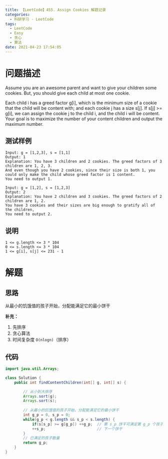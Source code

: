 ```yaml
---
title: 【LeetCode】455. Assign Cookies 解题记录
categories:
  - 科研学习 - LeetCode
tags:
  - LeetCode
  - Easy
  - 贪心
  - 算法
date: 2021-04-23 17:54:05
---
```



# 问题描述

Assume you are an awesome parent and want to give your children some cookies. But, you should give each child at most one cookie.

Each child i has a greed factor g[i], which is the minimum size of a cookie that the child will be content with; and each cookie j has a size s[j]. If s[j] >= g[i], we can assign the cookie j to the child i, and the child i will be content. Your goal is to maximize the number of your content children and output the maximum number.

## 测试样例

```
Input: g = [1,2,3], s = [1,1]
Output: 1
Explanation: You have 3 children and 2 cookies. The greed factors of 3 children are 1, 2, 3. 
And even though you have 2 cookies, since their size is both 1, you could only make the child whose greed factor is 1 content.
You need to output 1.
```

```
Input: g = [1,2], s = [1,2,3]
Output: 2
Explanation: You have 2 children and 3 cookies. The greed factors of 2 children are 1, 2. 
You have 3 cookies and their sizes are big enough to gratify all of the children, 
You need to output 2.
```

## 说明

```
1 <= g.length <= 3 * 104
0 <= s.length <= 3 * 104
1 <= g[i], s[j] <= 231 - 1
```

# 解题

## 思路

从最小的饥饿值的孩子开始，分配能满足它的最小饼干

**补充：**

1. 先排序
2. 贪心算法
3. 时间复杂度 `O(nlogn)`（排序）

## 代码

```java
import java.util.Arrays;

class Solution {
    public int findContentChildren(int[] g, int[] s) {

        // 从小到大排序
        Arrays.sort(g);
        Arrays.sort(s);
        
        // 从最小的饥饿值的孩子开始，分配能满足它的最小饼干
        int g_p = 0, s_p = 0;
        while(g_p < g.length && s_p < s.length) {
            if(s[s_p] >= g[g_p]) ++g_p;  // 第 s_p 饼干可满足第 g_p 个孩子
            ++s_p;                       // 下一个饼干
        }
        // 已满足的孩子数量
        return g_p;
    }
}
```
